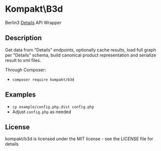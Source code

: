 # Kompakt\B3d

Berlin3 [Details](http://berlin3.com) API Wrapper

## Description

Get data from "Details" endpoints, optionally cache results, load full graph per "Details" schema, build canonical product representation and serialize result to xml files.

Through Composer:

+ `composer require kompakt/b3d`

## Examples

+ `cp example/config.php.dist config.php`
+ Adjust `config.php` as needed

## License

kompakt/b3d is licensed under the MIT license - see the LICENSE file for details